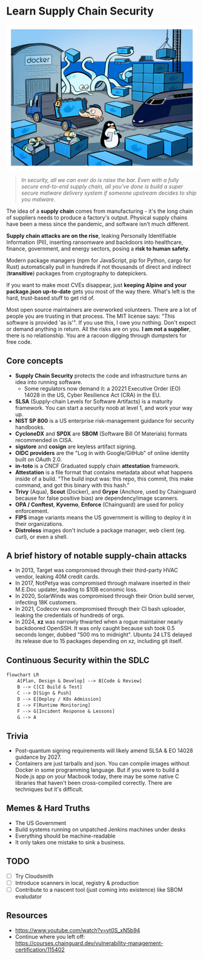 # Learn Supply Chain Security

![Supply Chain Security](scs.jpg)

> _In security, all we can ever do is raise the bar. Even with a fully secure end-to-end supply chain, all you've done is build a super secure malware delivery system if someone upstream decides to ship you malware._

The idea of a **supply chain** comes from manufacturing - it's the long chain of suppliers needs to produce a factory's output. Physical supply chains have been a mess since the pandemic, and software isn't much different.

**Supply chain attacks are on the rise**, leaking Personally Identifiable Information (PII), inserting ransomware and backdoors into healthcare, finance, government, and energy sectors, posing a **risk to human safety**.

Modern package managers (npm for JavaScript, pip for Python, cargo for Rust) automatically pull in hundreds if not thousands of direct and indirect (**transitive**) packages from cryptography to datepickers.

If you want to make most CVEs disappear, just **keeping Alpine and your package.json up-to-date** gets you most of the way there. What's left is the hard, trust-based stuff to get rid of.

Most open source maintainers are overworked volunteers. There are a lot of people you are trusting in that process. The MIT license says: "This software is provided 'as is'". If you use this, I owe you nothing. Don't expect or demand anything in return. All the risks are on you. **I am not a supplier**, there is no relationship. You are a racoon digging through dumpsters for free code.

## Core concepts

- **Supply Chain Security** protects the code and infrastructure turns an idea into running software.
  - Some regulators now demand it: a 20221 Executive Order (EO) 14028 in the US, Cyber Resilience Act (CRA) in the EU.
- **SLSA** (Supply-chain Levels for Software Artifacts) is a maturity framework. You can start a security noob at level 1, and work your way up.
- **NIST SP 800** is a US enterprise risk-management guidance for security handbooks.
- **CycloneDX** and **SPDX** are **SBOM** (Software Bill Of Materials) formats recommended in CISA.
- **sigstore** and **cosign** are keyless artifact signing.
- **OIDC providers** are the "Log in with Google/GitHub" of online identity built on OAuth 2.0.
- **in-toto** is a CNCF Graduated supply chain **attestation** framework.
- **Attestation** is a file format that contains metadata about what happens inside of a build. "The build input was: this repo, this commit, this make command, and got this binary with this hash."
- **Trivy** (Aqua), **Scout** (Docker), and **Grype** (Anchore, used by Chainguard because for false positive bias) are dependency/image scanners.
- **OPA / Conftest**, **Kyverno**, **Enforce** (Chainguard) are used for policy enforcement.
- **FIPS** image variants means the US government is willing to deploy it in their organizations.
- **Distroless** images don't include a package manager, web client (eg. curl), or even a shell.

## A brief history of notable supply-chain attacks

- In 2013, Target was compromised through their third-party HVAC vendor, leaking 40M credit cards.
- In 2017, NotPetya was compromised through malware inserted in their M.E.Doc updater, leading to $10B economic loss.
- In 2020, SolarWinds was compromised through their Orion build server, infecting 18K customers.
- In 2021, Codecov was compromised through their CI bash uploader, leaking the credentials of hundreds of orgs.
- In 2024, **xz** was narrowly thwarted when a rogue maintainer nearly backdoored OpenSSH. It was only caught because ssh took 0.5 seconds longer, dubbed "500 ms to midnight". Ubuntu 24 LTS delayed its release due to 15 packages depending on xz, including git itself.

## Continuous Security within the SDLC

```mermaid
flowchart LR
    A[Plan, Design & Develop] --> B[Code & Review]
    B --> C[CI Build & Test]
    C --> D[Sign & Push]
    D --> E[Deploy / K8s Admission]
    E --> F[Runtime Monitoring]
    F --> G[Incident Response & Lessons]
    G --> A
```

## Trivia

- Post-quantum signing requirements will likely amend SLSA & EO 14028 guidance by 2027.
- Containers are just tarballs and json. You can compile images without Docker in some programming language. But if you were to build a Node.js app on your Macbook today, there may be some native C libraries that haven't been cross-compiled correctly. There are techniques but it's difficult.

## Memes & Hard Truths

- The US Government
- Build systems running on unpatched Jenkins machines under desks
- Everything should be machine-readable
- It only takes one mistake to sink a business.

## TODO

- [ ] Try Cloudsmith
- [ ] Introduce scanners in local, registry & production
- [ ] Contribute to a nascent tool (just coming into existence) like SBOM evaludator

## Resources

- https://www.youtube.com/watch?v=yt0S_xN5b94
- Continue where you left off: https://courses.chainguard.dev/vulnerability-management-certification/115402
